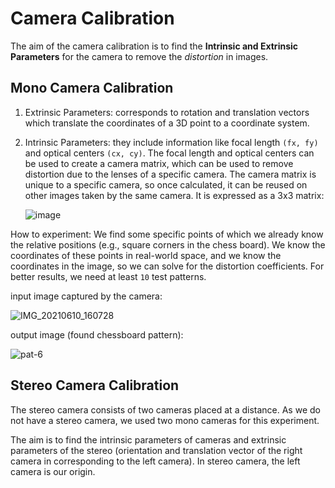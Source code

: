 # Camera Calibration

The aim of the camera calibration is to find the **Intrinsic and Extrinsic Parameters** for the camera to remove the *distortion* in images. 

## Mono Camera Calibration

1. Extrinsic Parameters: corresponds to rotation and translation vectors which translate the coordinates of a 3D point to a coordinate system.
2. Intrinsic Parameters: they include information like focal length `(fx, fy)` and optical centers `(cx, cy)`.
   The focal length and optical centers can be used to create a camera matrix, which can be used to remove distortion due to the lenses of a specific camera.
   The camera matrix is unique to a specific camera, so once calculated, it can be reused on other images taken by the same camera. It is expressed as a 3x3 matrix:

   ![image](https://github.com/user-attachments/assets/0e16431f-eb2a-4f8a-a914-9bf92bf7c974)

How to experiment: We find some specific points of which we already know the relative positions (e.g., square corners in the chess board). 
We know the coordinates of these points in real-world space, and we know the coordinates in the image, so we can solve for the distortion coefficients. 
For better results, we need at least `10` test patterns.

input image captured by the camera:

![IMG_20210610_160728](https://github.com/user-attachments/assets/33127a83-51e3-48d0-92c8-ea5969f96e24)


output image (found chessboard pattern): 

![pat-6](https://github.com/user-attachments/assets/f94572ea-dede-476f-a21d-aa898500ba18)


## Stereo Camera Calibration

The stereo camera consists of two cameras placed at a distance. As we do not have a stereo camera, we used two mono cameras for this experiment.

The aim is to find the intrinsic parameters of cameras and extrinsic parameters of the stereo (orientation and translation vector of the right camera in corresponding to the left camera). In stereo camera, the left camera is our origin.



